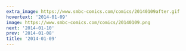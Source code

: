 ```yaml
---
extra_image: https://www.smbc-comics.com/comics/20140109after.gif
hovertext: '2014-01-09'
image: https://www.smbc-comics.com/comics/20140109.png
next: '2014-01-10'
prev: '2014-01-08'
title: '2014-01-09'
---
```

